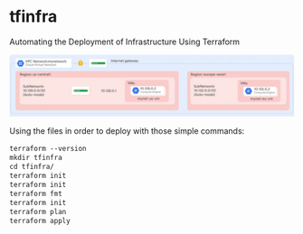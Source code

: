 # tfinfra
Automating the Deployment of Infrastructure Using Terraform

![Image of Sample](imagetf.png?raw=true)

Using the files in order to deploy with those simple commands:
```script
terraform --version
mkdir tfinfra
cd tfinfra/
terraform init
terraform init
terraform fmt
terraform init
terraform plan
terraform apply
```
